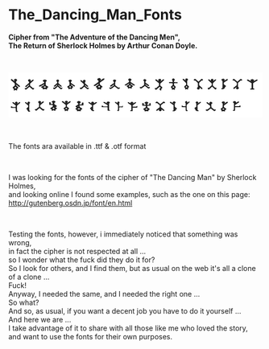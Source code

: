 # The_Dancing_Man_Fonts
<B>Cipher from "The Adventure of the Dancing Men", <br>The Return of Sherlock Holmes by Arthur Conan Doyle. </B>

<BR>
  
 

![Alt text](https://raw.githubusercontent.com/JonnyBanana/The_Dancing_Man_Fonts/main/IMG/%23Dancing_Men_Alphabet.jpg)

</BR>

The fonts ara available in .ttf &amp; .otf format

<br>

I was looking for the fonts of the cipher of "The Dancing Man" by Sherlock Holmes, <BR>and looking online I found some examples, such as the one on this page: 
<br>
http://gutenberg.osdn.jp/font/en.html

<br>

Testing the fonts, however, i immediately noticed that something was wrong, <br>in fact the cipher is not respected at all ...
<br>
so I wonder what the fuck did they do it for?
<br>
So I look for others, and I find them, but as usual on the web it's all a clone of a clone ...
<br>
Fuck!
<br>
Anyway, I needed the same, and I needed the right one ...
<br>
So what?
<br>
And so, as usual, if you want a decent job you have to do it yourself ...
<br>
And here we are ...
<br>
I take advantage of it to share with all those like me who loved the story,<BR> and want to use the fonts for their own purposes.
